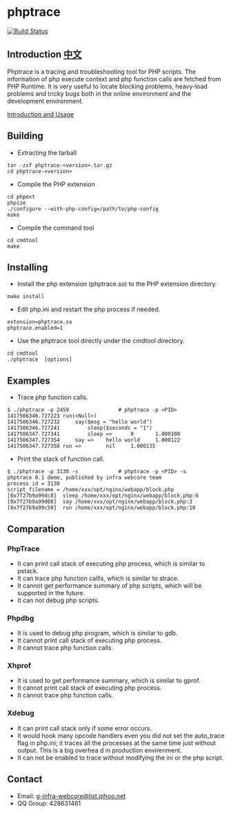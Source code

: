 phptrace
========


[![Build Status](https://travis-ci.org/Qihoo360/phptrace.svg?branch=nightly)](https://travis-ci.org/Qihoo360/phptrace)

## Introduction [中文](https://github.com/Qihoo360/phptrace/blob/master/README_ZH.md)

Phptrace is a tracing and troubleshooting tool for PHP scripts. The information of php execute context and php function calls are fetched from PHP Runtime. It is very useful to locate blocking problems, heavy-load problems and tricky bugs both in the online environment and the development environment.

[Introduction and Usage](https://github.com/Qihoo360/phptrace/wiki)

## Building

* Extracting the tarball
```shell
tar -zxf phptrace-<version>.tar.gz
cd phptrace-<version>
```

* Compile the PHP extension
```shell
cd phpext
phpize
./configure --with-php-config=/path/to/php-config
make
```

* Compile the command tool
```shell
cd cmdtool
make
```

## Installing
* Install the php extension (phptrace.so) to the PHP extension directory.
```shell
make install
```

* Edit php.ini and restart the php process if needed.
```
extension=phptrace.so
phptrace.enabled=1
```

* Use the phptrace tool directly under the cmdtool directory.
```shell
cd cmdtool
./phptrace  [options]
```

## Examples

* Trace php function calls.

```shell
$ ./phptrace -p 2459                # phptrace -p <PID>
1417506346.727223 run(<Null>)
1417506346.727232     say($msg = "hello world")
1417506346.727241         sleep($seconds = "1")
1417506347.727341         sleep =>      0       1.000100 
1417506347.727354     say =>    hello world     1.000122 
1417506347.727358 run =>        nil     1.000135
```

* Print the stack of function call.
```shell
$ ./phptrace -p 3130 -s             # phptrace -p <PID> -s
phptrace 0.1 demo, published by infra webcore team
process id = 3130
script_filename = /home/xxx/opt/nginx/webapp/block.php
[0x7f27b9a99dc8]  sleep /home/xxx/opt/nginx/webapp/block.php:6
[0x7f27b9a99d08]  say /home/xxx/opt/nginx/webapp/block.php:3
[0x7f27b9a99c50]  run /home/xxx/opt/nginx/webapp/block.php:10 
```

## Comparation

### PhpTrace
* It can print call stack of executing php process, which is similar to pstack.
* It can trace php function callls, which is similar to strace.
* It cannot get performance summary of php scripts, which will be supported in the future.
* It can not debug php scripts.

### Phpdbg
* It is used to debug php program, which is similar to gdb.
* It cannot print call stack of executing php process.
* It cannot trace php function calls.

### Xhprof
* It is used to get performance summary, which is similar to gprof.
* It cannot print call stack of executing php process.
* It cannot trace php function calls.

### Xdebug
* It can print call stack only if some error occurs.
* It would hook many opcode handlers even you did not set the auto_trace flag in php.ini; it traces all the processes at the same time just without output. This is a big overhea
d in production envirenment.
* It can not be enabled to trace without modifying the ini or the php script.

## Contact

* Email: g-infra-webcore@list.qihoo.net
* QQ Group: 428631461
